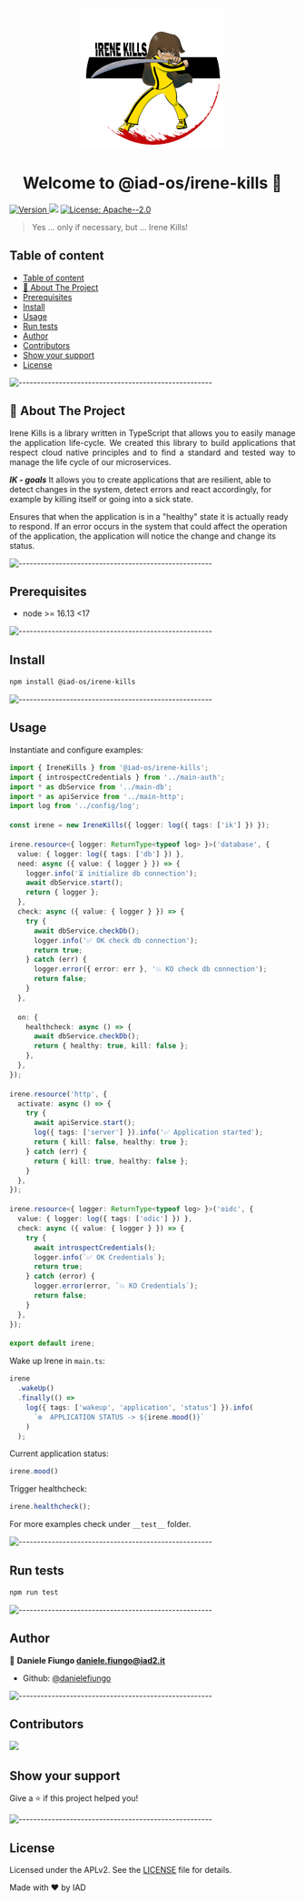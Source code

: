 <p align="center"> 
  <img src="logo.png" alt="IK-logo" width="250px" height="250px">
</p>
<h1 align="center">Welcome to @iad-os/irene-kills 👋</h1>
<p>
  <a href="https://www.npmjs.com/package/@iad-os/irene-kills" target="_blank">

  <img alt="Version" src="https://img.shields.io/npm/v/@iad-os/irene-kills.svg">
  </a>
  <img src="https://img.shields.io/badge/node-%3E%3D%2016.13%20%3C17-blue.svg" />
  <a href="#" target="_blank">
  <img alt="License: Apache--2.0" src="https://img.shields.io/badge/License-Apache--2.0-yellow.svg" />

  </a>
</p>

> Yes ... only if necessary, but ... Irene Kills!

## Table of content

- [Table of content](#table-of-content)
- [📝 About The Project](#-about-the-project)
- [Prerequisites](#prerequisites)
- [Install](#install)
- [Usage](#usage)
- [Run tests](#run-tests)
- [Author](#author)
- [Contributors](#contributors)
- [Show your support](#show-your-support)
- [License](#license)

![-----------------------------------------------------](https://raw.githubusercontent.com/andreasbm/readme/master/assets/lines/rainbow.png)

<!-- ABOUT THE PROJECT -->

## 📝 About The Project

<p align="justify"> 
Irene Kills is a library written in TypeScript that allows you to easily manage the application life-cycle.
We created this library to build applications that respect cloud native principles and to find a standard and tested way to manage the life cycle of our microservices.

**_IK - goals_**
It allows you to create applications that are resilient, able to detect changes in the system, detect errors and react accordingly, for example by killing itself or going into a sick state.

Ensures that when the application is in a "healthy" state it is actually ready to respond.
If an error occurs in the system that could affect the operation of the application, the application will notice the change and change its status.

</p>

![-----------------------------------------------------](https://raw.githubusercontent.com/andreasbm/readme/master/assets/lines/rainbow.png)

## Prerequisites

- node >= 16.13 <17

![-----------------------------------------------------](https://raw.githubusercontent.com/andreasbm/readme/master/assets/lines/rainbow.png)

## Install

```sh
npm install @iad-os/irene-kills
```

![-----------------------------------------------------](https://raw.githubusercontent.com/andreasbm/readme/master/assets/lines/rainbow.png)

## Usage

Instantiate and configure examples:

```TypeScript
import { IreneKills } from '@iad-os/irene-kills';
import { introspectCredentials } from '../main-auth';
import * as dbService from '../main-db';
import * as apiService from '../main-http';
import log from '../config/log';

const irene = new IreneKills({ logger: log({ tags: ['ik'] }) });

irene.resource<{ logger: ReturnType<typeof log> }>('database', {
  value: { logger: log({ tags: ['db'] }) },
  need: async ({ value: { logger } }) => {
    logger.info('⏳ initialize db connection');
    await dbService.start();
    return { logger };
  },
  check: async ({ value: { logger } }) => {
    try {
      await dbService.checkDb();
      logger.info('✅ OK check db connection');
      return true;
    } catch (err) {
      logger.error({ error: err }, '💥 KO check db connection');
      return false;
    }
  },

  on: {
    healthcheck: async () => {
      await dbService.checkDb();
      return { healthy: true, kill: false };
    },
  },
});

irene.resource('http', {
  activate: async () => {
    try {
      await apiService.start();
      log({ tags: ['server'] }).info('✅ Application started');
      return { kill: false, healthy: true };
    } catch (err) {
      return { kill: true, healthy: false };
    }
  },
});

irene.resource<{ logger: ReturnType<typeof log> }>('oidc', {
  value: { logger: log({ tags: ['odic'] }) },
  check: async ({ value: { logger } }) => {
    try {
      await introspectCredentials();
      logger.info(`✅ OK Credentials`);
      return true;
    } catch (error) {
      logger.error(error, `💥 KO Credentials`);
      return false;
    }
  },
});

export default irene;
```

Wake up Irene in `main.ts`:

```TypeScript
irene
  .wakeUp()
  .finally(() =>
    log({ tags: ['wakeup', 'application', 'status'] }).info(
      `⚙️  APPLICATION STATUS -> ${irene.mood()}`
    )
  );

```

Current application status:

```TypeScript
irene.mood()
```
Trigger healthcheck:
```TypeScript
irene.healthcheck();
```
For more examples check under `__test__` folder.

![-----------------------------------------------------](https://raw.githubusercontent.com/andreasbm/readme/master/assets/lines/rainbow.png)

## Run tests

```sh
npm run test
```

![-----------------------------------------------------](https://raw.githubusercontent.com/andreasbm/readme/master/assets/lines/rainbow.png)

## Author

👤 **Daniele Fiungo <daniele.fiungo@iad2.it>**

- Github: [@danielefiungo](https://github.com/danielefiungo)

![-----------------------------------------------------](https://raw.githubusercontent.com/andreasbm/readme/master/assets/lines/rainbow.png)

## Contributors

<!--contributor image generated with https://contrib.rocks -->

<a href="https://github.com/iad-os/irene-kills/graphs/contributors">
  <img src="https://contrib.rocks/image?repo=iad-os/irene-kills" />
</a>

## Show your support

Give a ⭐️ if this project helped you!

![-----------------------------------------------------](https://raw.githubusercontent.com/andreasbm/readme/master/assets/lines/rainbow.png)

## License

Licensed under the APLv2. See the [LICENSE](https://github.com/iad-os/irene-kills/blob/main/LICENSE) file for details.

Made with ❤️ by IAD
